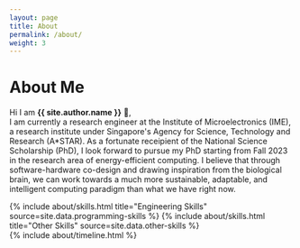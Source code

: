 ```yaml
---
layout: page
title: About
permalink: /about/
weight: 3
---
```


# **About Me**

Hi I am **{{ site.author.name }}** :wave:,<br>
I am currently a research engineer at the Institute of Microelectronics (IME), a research institute under Singapore's Agency for Science, Technology and Research (A*STAR). 
As a fortunate receipient of the National Science Scholarship (PhD), I look forward to pursue my PhD starting from Fall 2023 in the research area of energy-efficient computing. I believe that through software-hardware co-design and drawing inspiration from the biological brain, we can work towards a much more sustainable, adaptable, and intelligent computing paradigm than what we have right now.

<div class="row">
{% include about/skills.html title="Engineering Skills" source=site.data.programming-skills %}
{% include about/skills.html title="Other Skills" source=site.data.other-skills %}
</div>

<div class="row">
{% include about/timeline.html %}
</div>